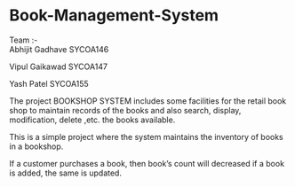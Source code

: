 # Book-Management-System

Team :-  
Abhijit Gadhave  SYCOA146

Vipul Gaikawad  SYCOA147

Yash Patel  SYCOA155


The project BOOKSHOP SYSTEM includes some facilities for the retail book shop to maintain records of the books and also search, display, modification, delete ,etc. the books available. 


This is a simple project where the system maintains the inventory of books in a bookshop. 


If a customer purchases a book, then book’s count will decreased if a book is added, the same is updated.
